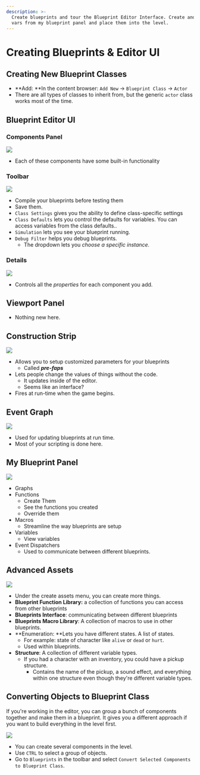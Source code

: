 ```yaml
---
description: >-
  Create blueprints and tour the Blueprint Editor Interface. Create and assign
  vars from my blueprint panel and place them into the level.
---
```


# Creating Blueprints & Editor UI

## Creating New Blueprint Classes

* **Add: **In the content browser: `Add New` -> `Blueprint Class`  -> `Actor`
* There are all types of classes to inherit from, but the generic `actor` class works most of the time.

## Blueprint Editor UI

### Components Panel

![](<../../../.gitbook/assets/image (211).png>)

* Each of these components have some built-in functionality

### Toolbar

![](<../../../.gitbook/assets/image (209).png>)

* Compile your blueprints before testing them
* Save them.
* `Class Settings` gives you the ability to define class-specific settings
* `Class Defaults` lets you control the defaults for variables. You can access variables from the class defaults..
* `Simulation` lets you see your blueprint running.
* `Debug Filter` helps you debug blueprints. 
  * The dropdown lets you _choose a specific instance._

### Details

![](<../../../.gitbook/assets/image (206).png>)

* Controls all the _properties_ for each component you add.

## Viewport Panel

* Nothing new here.

## Construction Strip

![](<../../../.gitbook/assets/image (210).png>)

* Allows you to setup customized parameters for your blueprints
  * Called _**pre-faps**_
* Lets people change the values of things without the code.
  * It updates inside of the editor.
  * Seems like an interface?
* Fires at run-time when the game begins.

## Event Graph

![](<../../../.gitbook/assets/image (213).png>)

* Used for updating blueprints at run time.
* Most of your scripting is done here.

## My Blueprint Panel

![](<../../../.gitbook/assets/image (212).png>)

* Graphs
* Functions
  * Create Them
  * See the functions you created
  * Override them
* Macros
  * Streamline the way blueprints are setup
* Variables
  * View variables
* Event Dispatchers 
  * Used to communicate between different blueprints.

## Advanced Assets

![](<../../../.gitbook/assets/image (207).png>)

* Under the create assets menu, you can create more things.
* **Blueprint Function Library:** a collection of functions you can access from other blueprints
* **Blueprints Interface**: communicating between different blueprints
* **Blueprints Macro Library**: A collection of macros to use in other blueprints.
* **Enumeration: **Lets you have different states. A list of states.
  * For example: state of character like `alive` or `dead` or `hurt`.
  * Used within blueprints.
* **Structure**: A collection of different variable types.
  * If you had a character with an inventory, you could have a pickup structure.
    * Contains the name of the pickup, a sound effect, and everything within one structure even though they're different variable types.

## Converting Objects to Blueprint Class

If you're working in the editor, you can group a bunch of components together and make them in a blueprint. It gives you a different approach if you want to build everything in the level first. 

![](<../../../.gitbook/assets/image (208).png>)

* You can create several components in the level.
* Use `CTRL` to select a group of objects.
* Go to `Blueprints` in the toolbar and select `Convert Selected Components to Blueprint Class`.

